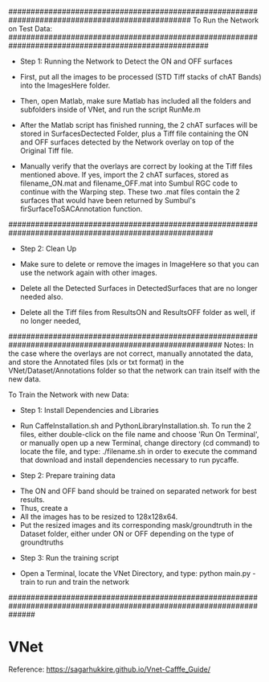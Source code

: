 #################################################################################################
To Run the Network on Test Data:
#####################################################################################################
- Step 1: Running the Network to Detect the ON and OFF surfaces 
+ First, put all the images to be processed (STD Tiff stacks of chAT Bands) into the ImagesHere folder.

+ Then, open Matlab, make sure Matlab has included all the folders and subfolders inside of VNet, and run the script RunMe.m

+ After the Matlab script has finished running, the 2 chAT surfaces will be stored in SurfacesDectected Folder, plus a Tiff file containing the ON and OFF surfaces detected by the Network overlay on top of the Original Tiff file.

+ Manually verify that the overlays are correct by looking at the Tiff files mentioned above. If yes, import the 2 chAT surfaces, stored as filename_ON.mat and filename_OFF.mat into Sumbul RGC code to continue with the Warping step. These two .mat files contain the 2 surfaces that would have been returned by Sumbul's firSurfaceToSACAnnotation function.

######################################################################################################
- Step 2: Clean Up
+ Make sure to delete or remove the images in ImageHere so that you can use the network again with other images.

+ Delete all the Detected Surfaces in DetectedSurfaces that are no longer needed also.

+ Delete all the Tiff files from ResultsON and ResultsOFF folder as well, if no longer needed,

########################################################################################################
Notes: In the case where the overlays are not correct, manually annotated the data, and store the Annotated files (xls or txt format) in the VNet/Dataset/Annotations folder so that the network can train itself with the new data.

To Train the Network with new Data:
- Step 1: Install Dependencies and Libraries 
+ Run CaffeInstallation.sh and PythonLibraryInstallation.sh. To run the 2 files, either double-click on the file name and choose 'Run On Terminal', or manually open up a new Terminal, change directory (cd command) to locate the file, and type:
            ./filename.sh 
in order to execute the command that download and install dependencies necessary to run pycaffe.

- Step 2: Prepare training data
+ The ON and OFF band should be trained on separated network for best results. 
+ Thus, create a 
+ All the images has to be resized to 128x128x64. 
+ Put the resized images and its corresponding mask/groundtruth in the Dataset folder, either under ON or OFF depending on the type of groundtruths 

- Step 3: Run the training script
+ Open a Terminal, locate the VNet Directory, and type: python main.py -train to run and train the network 
 

 
 

######################################################################################################################
# VNet
Reference: https://sagarhukkire.github.io/Vnet-Cafffe_Guide/

 

 
 



 


